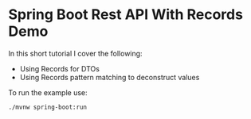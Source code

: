 # Spring Boot Rest API With Records Demo
In this short tutorial I cover the following:
* Using Records for DTOs
* Using Records pattern matching to deconstruct values 

To run the example use:

```bash
./mvnw spring-boot:run
```
